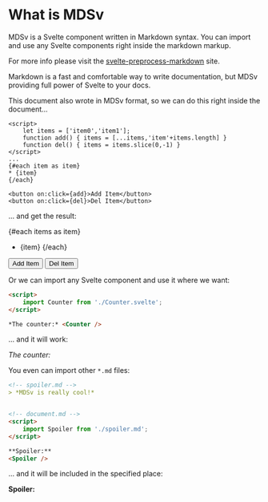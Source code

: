 <script>
    import Counter from './../../../exlibris/Counter.svelte';
    import Spoiler from './../../../exlibris/spoiler.md';
     let items = ['item0','item1'];
    function add() { items = [...items,'item'+items.length] }
    function del() { items = items.slice(0,-1) }
</script>

# What is MDSv

MDSv is a Svelte component written in Markdown syntax. You can import and use any Svelte components right inside the markdown markup. 

For more info please visit the [svelte-preprocess-markdown](https://alexxnb.github.io/svelte-preprocess-markdown/) site.

Markdown is a fast and comfortable way to write documentation, but MDSv providing full power of Svelte to your docs. 

This document also wrote in MDSv format, so we can do this right inside the document...

```svelte
<script>
    let items = ['item0','item1'];
    function add() { items = [...items,'item'+items.length] }
    function del() { items = items.slice(0,-1) }
</script>
...
{#each item as item}
* {item}
{/each}

<button on:click={add}>Add Item</button>
<button on:click={del}>Del Item</button>
```

... and get the result:

{#each items as item}
* {item}
{/each}

<button on:click={add}>Add Item</button>
<button on:click={del}>Del Item</button>

Or we can import any Svelte component and use it where we want:

```markdown
<script>
    import Counter from './Counter.svelte';
</script>

*The counter:* <Counter /> 
```

... and it will work:

*The counter:* <Counter /> 

You even can import other `*.md` files:

```markdown
<!-- spoiler.md -->
> *MDSv is really cool!*


<!-- document.md -->
<script>
    import Spoiler from './spoiler.md';
</script>

**Spoiler:**
<Spoiler />
```

... and it will be included in the specified place:

**Spoiler:**
<Spoiler />